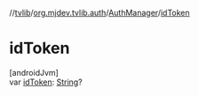 //[tvlib](../../../index.md)/[org.mjdev.tvlib.auth](../index.md)/[AuthManager](index.md)/[idToken](id-token.md)

# idToken

[androidJvm]\
var [idToken](id-token.md): [String](https://kotlinlang.org/api/latest/jvm/stdlib/kotlin/-string/index.html)?
